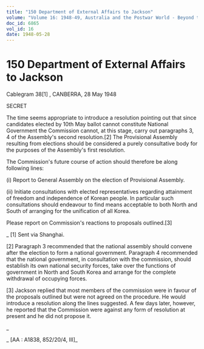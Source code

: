 ```yaml
---
title: "150 Department of External Affairs to Jackson"
volume: "Volume 16: 1948-49, Australia and the Postwar World - Beyond the Region"
doc_id: 6865
vol_id: 16
date: 1948-05-28
---
```


# 150 Department of External Affairs to Jackson

Cablegram 38[1] , CANBERRA, 28 May 1948

SECRET

The time seems appropriate to introduce a resolution pointing out that since candidates elected by 10th May ballot cannot constitute National Government the Commission cannot, at this stage, carry out paragraphs 3, 4 of the Assembly's second resolution.[2] The Provisional Assembly resulting from elections should be considered a purely consultative body for the purposes of the Assembly's first resolution.

The Commission's future course of action should therefore be along following lines:

(i) Report to General Assembly on the election of Provisional Assembly.

(ii) Initiate consultations with elected representatives regarding attainment of freedom and independence of Korean people. In particular such consultations should endeavour to find means acceptable to both North and South of arranging for the unification of all Korea.

Please report on Commission's reactions to proposals outlined.[3]

_ [1] Sent via Shanghai.

[2] Paragraph 3 recommended that the national assembly should convene after the election to form a national government. Paragraph 4 recommended that the national government, in consultation with the commission, should establish its own national security forces, take over the functions of government in North and South Korea and arrange for the complete withdrawal of occupying forces.

[3] Jackson replied that most members of the commission were in favour of the proposals outlined but were not agreed on the procedure. He would introduce a resolution along the lines suggested. A few days later, however, he reported that the Commission were against any form of resolution at present and he did not propose it.

_

_ [AA : A1838, 852/20/4, III]_
